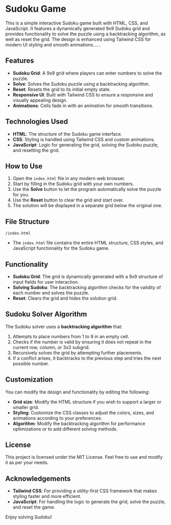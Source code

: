# Sudoku Game

This is a simple interactive Sudoku game built with HTML, CSS, and JavaScript. It features a dynamically generated 9x9 Sudoku grid and provides functionality to solve the puzzle using a backtracking algorithm, as well as reset the grid. The design is enhanced using Tailwind CSS for modern UI styling and smooth animations......

## Features

- **Sudoku Grid**: A 9x9 grid where players can enter numbers to solve the puzzle.
- **Solve**: Solves the Sudoku puzzle using a backtracking algorithm.
- **Reset**: Resets the grid to its initial empty state.
- **Responsive UI**: Built with Tailwind CSS to ensure a responsive and visually appealing design.
- **Animations**: Cells fade in with an animation for smooth transitions.

## Technologies Used

- **HTML**: The structure of the Sudoku game interface.
- **CSS**: Styling is handled using Tailwind CSS and custom animations.
- **JavaScript**: Logic for generating the grid, solving the Sudoku puzzle, and resetting the grid.

## How to Use

1. Open the `index.html` file in any modern web browser.
2. Start by filling in the Sudoku grid with your own numbers.
3. Use the **Solve** button to let the program automatically solve the puzzle for you.
4. Use the **Reset** button to clear the grid and start over.
5. The solution will be displayed in a separate grid below the original one.

## File Structure

```
/index.html
```

- The `index.html` file contains the entire HTML structure, CSS styles, and JavaScript functionality for the Sudoku game.

## Functionality

- **Sudoku Grid**: The grid is dynamically generated with a 9x9 structure of input fields for user interaction.
- **Solving Sudoku**: The backtracking algorithm checks for the validity of each number and solves the puzzle.
- **Reset**: Clears the grid and hides the solution grid.

## Sudoku Solver Algorithm

The Sudoku solver uses a **backtracking algorithm** that:
1. Attempts to place numbers from 1 to 9 in an empty cell.
2. Checks if the number is valid by ensuring it does not repeat in the current row, column, or 3x3 subgrid.
3. Recursively solves the grid by attempting further placements.
4. If a conflict arises, it backtracks to the previous step and tries the next possible number.

## Customization

You can modify the design and functionality by editing the following:

- **Grid size**: Modify the HTML structure if you wish to support a larger or smaller grid.
- **Styling**: Customize the CSS classes to adjust the colors, sizes, and animations according to your preferences.
- **Algorithm**: Modify the backtracking algorithm for performance optimizations or to add different solving methods.

## License

This project is licensed under the MIT License. Feel free to use and modify it as per your needs.

## Acknowledgements

- **Tailwind CSS**: For providing a utility-first CSS framework that makes styling faster and more efficient.
- **JavaScript**: For handling the logic to generate the grid, solve the puzzle, and reset the game.

Enjoy solving Sudoku!
